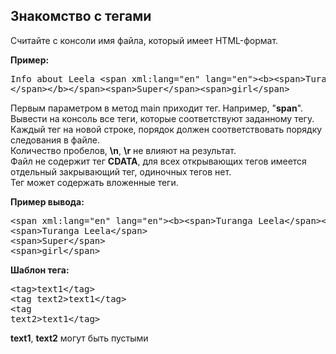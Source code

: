 ## Знакомство с тегами

Считайте с консоли имя файла, который имеет HTML-формат.

**Пример:**
<pre>
Info about Leela &lt;span xml:lang="en" lang="en">&lt;b>&lt;span>Turanga Leela
&lt;/span>&lt;/b>&lt;/span>&lt;span>Super&lt;/span>&lt;span>girl&lt;/span>
</pre>

Первым параметром в метод main приходит тег. Например, "**span**".  
Вывести на консоль все теги, которые соответствуют заданному тегу.  
Каждый тег на новой строке, порядок должен соответствовать порядку следования в файле.  
Количество пробелов, **\n**, **\r** не влияют на результат.  
Файл не содержит тег **CDATA**, для всех открывающих тегов имеется отдельный закрывающий тег, одиночных тегов нет.  
Тег может содержать вложенные теги.

**Пример вывода:**
<pre>
&lt;span xml:lang="en" lang="en">&lt;b>&lt;span>Turanga Leela&lt;/span>&lt;/b>&lt;/span>
&lt;span>Turanga Leela&lt;/span>
&lt;span>Super&lt;/span>
&lt;span>girl&lt;/span>
</pre>

**Шаблон тега:**
<pre>
&lt;tag>text1&lt;/tag>
&lt;tag text2>text1&lt;/tag>
&lt;tag
text2>text1&lt;/tag>
</pre>

**text1**, **text2** могут быть пустыми
